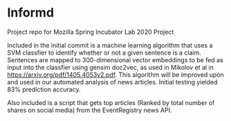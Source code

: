 # Informd
Project repo for Mozilla Spring Incubator Lab 2020 Project 

Included in the initial commit is a machine learning algorithm that uses a SVM classfier to identify whether or not a given sentence is a claim. Sentences are mapped to 300-dimensional vector embeddings to be fed as input into the classfier using gensim doc2vec, as used in Mikolov et al in https://arxiv.org/pdf/1405.4053v2.pdf. This algorithm will be improved upon and used in our automated analysis of news articles. Initial testing yielded 83% prediction accuracy.

Also included is a script that gets top articles (Ranked by total number of shares on social media) from the EventRegistry news API.
